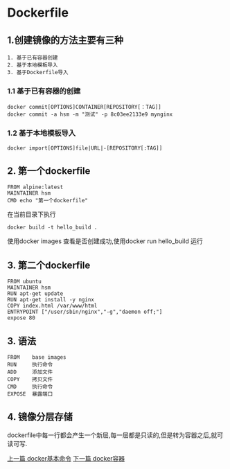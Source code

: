 # Dockerfile
## 1.创建镜像的方法主要有三种

    1. 基于已有容器创建
    2. 基于本地模板导入
    3. 基于Dockerfile导入

### 1.1 基于已有容器的创建

    docker commit[OPTIONS]CONTAINER[REPOSITORY[：TAG]]      
    docker commit -a hsm -m "测试" -p 8c03ee2133e9 mynginx

### 1.2 基于本地模板导入

    docker import[OPTIONS]file|URL|-[REPOSITORY[:TAG]]      

## 2. 第一个dockerfile

    FROM alpine:latest      
    MAINTAINER hsm      
    CMD echo "第一个dockerfile"  

在当前目录下执行

    docker build -t hello_build .
使用docker images 查看是否创建成功,使用docker run hello_build 运行

## 3. 第二个dockerfile

    FROM ubuntu
    MAINTAINER hsm    
    RUN apt-get update
    RUN apt-get install -y nginx 
    COPY index.html /var/www/html
    ENTRYPOINT ["/user/sbin/nginx","-g","daemon off;"]
    expose 80
## 3. 语法

    FROM    base images        
    RUN     执行命令     
    ADD     添加文件
    COPY    拷贝文件
    CMD     执行命令
    EXPOSE  暴露端口
## 4. 镜像分层存储
dockerfile中每一行都会产生一个新层,每一层都是只读的,但是转为容器之后,就可读可写.

 [上一篇 docker基本命令](./02.md)  [下一篇 docker容器](./04.md)

